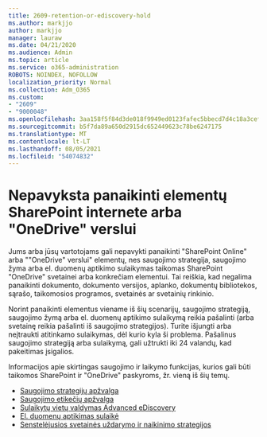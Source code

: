 ```yaml
---
title: 2609-retention-or-ediscovery-hold
ms.author: markjjo
author: markjjo
manager: lauraw
ms.date: 04/21/2020
ms.audience: Admin
ms.topic: article
ms.service: o365-administration
ROBOTS: NOINDEX, NOFOLLOW
localization_priority: Normal
ms.collection: Adm_O365
ms.custom:
- "2609"
- "9000048"
ms.openlocfilehash: 3aa158f5f84d3de018f9949ed0123fafec5bbecd7d4c18a3cef8af7fe738d78c
ms.sourcegitcommit: b5f7da89a650d2915dc652449623c78be6247175
ms.translationtype: MT
ms.contentlocale: lt-LT
ms.lasthandoff: 08/05/2021
ms.locfileid: "54074832"
---
```

# <a name="unable-to-delete-items-in-sharepoint-online-or-onedrive-for-business"></a>Nepavyksta panaikinti elementų SharePoint internete arba "OneDrive" verslui

Jums arba jūsų vartotojams gali nepavykti panaikinti "SharePoint Online" arba ""OneDrive" verslui" elementų, nes saugojimo strategija, saugojimo žyma arba el. duomenų aptikimo sulaikymas taikomas SharePoint "OneDrive" svetainei arba konkrečiam elementui. Tai reiškia, kad negalima panaikinti dokumento, dokumento versijos, aplanko, dokumentų bibliotekos, sąrašo, taikomosios programos, svetainės ar svetainių rinkinio. 

Norint panaikinti elementus viename iš šių scenarijų, saugojimo strategiją, saugojimo žymą arba el. duomenų aptikimo sulaikymą reikia pašalinti (arba svetainę reikia pašalinti iš saugojimo strategijos). Turite išjungti arba neįtraukti atitinkamo sulaikymas, dėl kurio kyla ši problema. Pašalinus saugojimo strategiją arba sulaikymą, gali užtrukti iki 24 valandų, kad pakeitimas įsigalios. 

Informacijos apie skirtingas saugojimo ir laikymo funkcijas, kurios gali būti taikomos SharePoint ir "OneDrive" paskyroms, žr. vieną iš šių temų.

- [Saugojimo strategijų apžvalga](https://docs.microsoft.com/microsoft-365/compliance/retention-policies)
- [Saugojimo etikečių apžvalga](https://docs.microsoft.com/microsoft-365/compliance/labels)
- [Sulaikytų vietų valdymas Advanced eDiscovery](https://docs.microsoft.com/microsoft-365/compliance/managing-holds)
- [El. duomenų aptikimas sulaikė](https://docs.microsoft.com/microsoft-365/compliance/ediscovery-cases#step-4-place-content-locations-on-hold)
- [Senstelėjusios svetainės uždarymo ir naikinimo strategijos](https://support.office.com/article/Use-policies-for-site-closure-and-deletion-A8280D82-27FD-48C5-9ADF-8A5431208BA5)